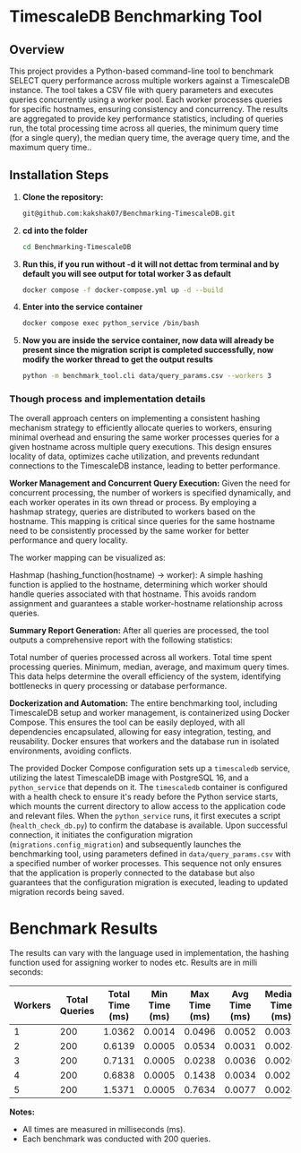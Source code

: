 # TimescaleDB Benchmarking Tool

## Overview
This project provides a Python-based command-line tool to benchmark SELECT query performance across multiple workers against a TimescaleDB instance. The tool takes a CSV file with query parameters and executes queries concurrently using a worker pool. Each worker processes queries for specific hostnames, ensuring consistency and concurrency. The results are aggregated to provide key performance statistics, including of queries run, the total processing time across all queries, the minimum query time (for a single query), the median query time, the average query time, and the maximum query time..



## Installation Steps

1. **Clone the repository:**
   ```bash
   git@github.com:kakshak07/Benchmarking-TimescaleDB.git

2. **cd into the folder** 
   ```bash
   cd Benchmarking-TimescaleDB
3. **Run this, if you run without -d it will not dettac from terminal and by default you will see output for total worker 3 as default** 
   ```bash
   docker compose -f docker-compose.yml up -d --build
4. **Enter into the service container** 
   ```bash
   docker compose exec python_service /bin/bash

4. **Now you are inside the service container, now data will already be present since the migration script is completed successfully, now modify the worker thread to get the output results** 
   ```bash
   python -m benchmark_tool.cli data/query_params.csv --workers 3

### Though process and implementation details
The overall approach centers on implementing a consistent hashing mechanism strategy to efficiently allocate queries to workers, ensuring minimal overhead and ensuring the same worker processes queries for a given hostname across multiple query executions. This design ensures locality of data, optimizes cache utilization, and prevents redundant connections to the TimescaleDB instance, leading to better performance.


**Worker Management and Concurrent Query Execution:** Given the need for concurrent processing, the number of workers is specified dynamically, and each worker operates in its own thread or process. By employing a hashmap strategy, queries are distributed to workers based on the hostname. This mapping is critical since queries for the same hostname need to be consistently processed by the same worker for better performance and query locality.

The worker mapping can be visualized as:

Hashmap (hashing_function(hostname) → worker): A simple hashing function is applied to the hostname, determining which worker should handle queries associated with that hostname. This avoids random assignment and guarantees a stable worker-hostname relationship across queries.


**Summary Report Generation:** After all queries are processed, the tool outputs a comprehensive report with the following statistics:

Total number of queries processed across all workers.
Total time spent processing queries.
Minimum, median, average, and maximum query times. This data helps determine the overall efficiency of the system, identifying bottlenecks in query processing or database performance.

**Dockerization and Automation:** The entire benchmarking tool, including TimescaleDB setup and worker management, is containerized using Docker Compose. This ensures the tool can be easily deployed, with all dependencies encapsulated, allowing for easy integration, testing, and reusability. Docker ensures that workers and the database run in isolated environments, avoiding conflicts.


The provided Docker Compose configuration sets up a `timescaledb` service, utilizing the latest TimescaleDB image with PostgreSQL 16, and a `python_service` that depends on it. The `timescaledb` container is configured with a health check to ensure it's ready before the Python service starts, which mounts the current directory to allow access to the application code and relevant files. When the `python_service` runs, it first executes a script (`health_check_db.py`) to confirm the database is available. Upon successful connection, it initiates the configuration migration (`migrations.config_migration`) and subsequently launches the benchmarking tool, using parameters defined in `data/query_params.csv` with a specified number of worker processes. This sequence not only ensures that the application is properly connected to the database but also guarantees that the configuration migration is executed, leading to updated migration records being saved.

# Benchmark Results
The results can vary with the language used in implementation, the hashing function used for assigning worker to nodes etc.
Results are in milli seconds:

| Workers | Total Queries | Total Time (ms) | Min Time (ms) | Max Time (ms) | Avg Time (ms) | Median Time (ms) |
|---------|---------------|----------------|--------------|--------------|--------------|-----------------|
| 1       | 200           | 1.0362         | 0.0014       | 0.0496       | 0.0052       | 0.0033          |
| 2       | 200           | 0.6139         | 0.0005       | 0.0534       | 0.0031       | 0.0024          |
| 3       | 200           | 0.7131         | 0.0005       | 0.0238       | 0.0036       | 0.0026          |
| 4       | 200           | 0.6838         | 0.0005       | 0.1438       | 0.0034       | 0.0021          |
| 5       | 200           | 1.5371         | 0.0005       | 0.7634       | 0.0077       | 0.0024          |


**Notes:**
- All times are measured in milliseconds (ms).
- Each benchmark was conducted with 200 queries.